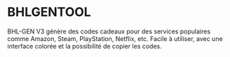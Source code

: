 # BHLGENTOOL
BHL-GEN V3 génère des codes cadeaux pour des services populaires comme Amazon, Steam, PlayStation, Netflix, etc. Facile à utiliser, avec une interface colorée et la possibilité de copier les codes.
